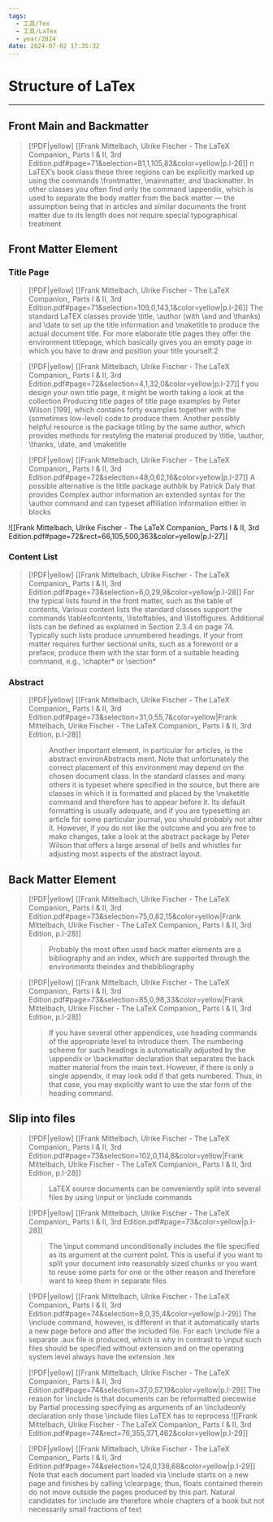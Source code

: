 ```yaml
---
tags:
  - 工具/Tex
  - 工具/LaTex
  - year/2024
date: 2024-07-02 17:35:32
---
```

# Structure of LaTex
---
## Front Main and Backmatter

> [!PDF|yellow] [[Frank Mittelbach, Ulrike Fischer - The LaTeX Companion_ Parts I & II, 3rd Edition.pdf#page=71&selection=81,1,105,83&color=yellow|p.I-26]]
> n LaTEX’s book class these three regions can be explicitly marked up using the commands \frontmatter, \mainmatter, and \backmatter. In other classes you often find only the command \appendix, which is used to separate the body matter from the back matter — the assumption being that in articles and similar documents the front matter due to its length does not require special typographical treatment

## Front Matter Element
### Title Page

> [!PDF|yellow] [[Frank Mittelbach, Ulrike Fischer - The LaTeX Companion_ Parts I & II, 3rd Edition.pdf#page=71&selection=109,0,143,1&color=yellow|p.I-26]]
> The standard LaTEX classes provide \title, \author (with \and and \thanks) and \date to set up the title information and \maketitle to produce the actual document title. For more elaborate title pages they offer the environment titlepage, which basically gives you an empty page in which you have to draw and position your title yourself.2


> [!PDF|yellow] [[Frank Mittelbach, Ulrike Fischer - The LaTeX Companion_ Parts I & II, 3rd Edition.pdf#page=72&selection=4,1,32,0&color=yellow|p.I-27]]
> f you design your own title page, it might be worth taking a look at the collection Producing title pages of title page examples by Peter Wilson [199], which contains forty examples together with the (sometimes low-level) code to produce them. Another possibly helpful resource is the package titling by the same author, which provides methods for restyling the material produced by \title, \author, \thanks, \date, and \maketitle


> [!PDF|yellow] [[Frank Mittelbach, Ulrike Fischer - The LaTeX Companion_ Parts I & II, 3rd Edition.pdf#page=72&selection=48,0,62,16&color=yellow|p.I-27]]
> A possible alternative is the little package authblk by Patrick Daly that provides Complex author information an extended syntax for the \author command and can typeset affiliation information either in blocks


![[Frank Mittelbach, Ulrike Fischer - The LaTeX Companion_ Parts I & II, 3rd Edition.pdf#page=72&rect=66,105,500,363&color=yellow|p.I-27]]

### Content List

> [!PDF|yellow] [[Frank Mittelbach, Ulrike Fischer - The LaTeX Companion_ Parts I & II, 3rd Edition.pdf#page=73&selection=6,0,29,9&color=yellow|p.I-28]]
> For the typical lists found in the front matter, such as the table of contents, Various content lists the standard classes support the commands \tableofcontents, \listoftables, and \listoffigures. Additional lists can be defined as explained in Section 2.3.4 on page 74. Typically such lists produce unnumbered headings. If your front matter requires further sectional units, such as a foreword or a preface, produce them with the star form of a suitable heading command, e.g., \chapter* or \section*

### Abstract

> [!PDF|yellow] [[Frank Mittelbach, Ulrike Fischer - The LaTeX Companion_ Parts I & II, 3rd Edition.pdf#page=73&selection=31,0,55,7&color=yellow|Frank Mittelbach, Ulrike Fischer - The LaTeX Companion_ Parts I & II, 3rd Edition, p.I-28]]
> > Another important element, in particular for articles, is the abstract environAbstracts ment. Note that unfortunately the correct placement of this environment may depend on the chosen document class. In the standard classes and many others it is typeset where specified in the source, but there are classes in which it is formatted and placed by the \maketitle command and therefore has to appear before it. Its default formatting is usually adequate, and if you are typesetting an article for some particular journal, you should probably not alter it. However, if you do not like the outcome and you are free to make changes, take a look at the abstract package by Peter Wilson that offers a large arsenal of bells and whistles for adjusting most aspects of the abstract layout.

## Back Matter Element

> [!PDF|yellow] [[Frank Mittelbach, Ulrike Fischer - The LaTeX Companion_ Parts I & II, 3rd Edition.pdf#page=73&selection=75,0,82,15&color=yellow|Frank Mittelbach, Ulrike Fischer - The LaTeX Companion_ Parts I & II, 3rd Edition, p.I-28]]
> > Probably the most often used back matter elements are a bibliography and an index, which are supported through the environments theindex and thebibliography
> 
> 

> [!PDF|yellow] [[Frank Mittelbach, Ulrike Fischer - The LaTeX Companion_ Parts I & II, 3rd Edition.pdf#page=73&selection=85,0,98,33&color=yellow|Frank Mittelbach, Ulrike Fischer - The LaTeX Companion_ Parts I & II, 3rd Edition, p.I-28]]
> > If you have several other appendices, use heading commands of the appropriate level to introduce them. The numbering scheme for such headings is automatically adjusted by the \appendix or \backmatter declaration that separates the back matter material from the main text. However, if there is only a single appendix, it may look odd if that gets numbered. Thus, in that case, you may explicitly want to use the star form of the heading command.

## Slip into files

> [!PDF|yellow] [[Frank Mittelbach, Ulrike Fischer - The LaTeX Companion_ Parts I & II, 3rd Edition.pdf#page=73&selection=102,0,114,8&color=yellow|Frank Mittelbach, Ulrike Fischer - The LaTeX Companion_ Parts I & II, 3rd Edition, p.I-28]]
> > LaTEX source documents can be conveniently split into several files by using \input or \include commands

> [!PDF|yellow] [[Frank Mittelbach, Ulrike Fischer - The LaTeX Companion_ Parts I & II, 3rd Edition.pdf#page=73&color=yellow|p.I-28]]
> >  The \input command unconditionally includes the file specified as its argument at the current point. This is useful if you want to split your document into reasonably sized chunks or you want to reuse some parts for one or the other reason and therefore want to keep them in separate files

> [!PDF|yellow] [[Frank Mittelbach, Ulrike Fischer - The LaTeX Companion_ Parts I & II, 3rd Edition.pdf#page=74&selection=8,0,35,4&color=yellow|p.I-29]]
> The \include command, however, is different in that it automatically starts a  new page before and after the included file. For each \include file a separate .aux file is produced, which is why in contrast to \input such files should be specified without extension and on the operating system level always have the extension .tex

> [!PDF|yellow] [[Frank Mittelbach, Ulrike Fischer - The LaTeX Companion_ Parts I & II, 3rd Edition.pdf#page=74&selection=37,0,57,19&color=yellow|p.I-29]]
> The reason for \include is that documents can be reformatted piecewise by Partial processing specifying as arguments of an \includeonly declaration only those \include files LaTEX has to reprocess
> ![[Frank Mittelbach, Ulrike Fischer - The LaTeX Companion_ Parts I & II, 3rd Edition.pdf#page=74&rect=76,355,371,462&color=yellow|p.I-29]]

> [!PDF|yellow] [[Frank Mittelbach, Ulrike Fischer - The LaTeX Companion_ Parts I & II, 3rd Edition.pdf#page=74&selection=124,0,138,68&color=yellow|p.I-29]]
> Note that each document part loaded via \include starts on a new page and finishes by calling \clearpage; thus, floats contained therein do not move outside the pages produced by this part. Natural candidates for \include are therefore whole chapters of a book but not necessarily small fractions of text







